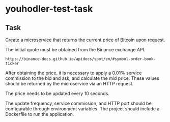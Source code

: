 # youhodler-test-task

## Task

Create a microservice that returns the current price of Bitcoin upon request. 

The initial quote must be obtained from the Binance exchange API.
```
https://binance-docs.github.io/apidocs/spot/en/#symbol-order-book-ticker
```

After obtaining the price, it is necessary to apply a 0.01% service commission to the bid and ask, and calculate the mid price.
These values should be returned by the microservice via an HTTP request.

The price needs to be updated every 10 seconds.

The update frequency, service commission, and HTTP port should be configurable through environment variables.
The project should include a Dockerfile to run the application.
